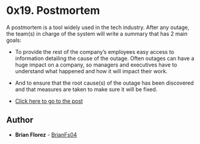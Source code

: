 # 0x19. Postmortem
A postmortem is a tool widely used in the tech industry. After any outage, the team(s) in charge of the system will write a summary that has 2 main goals:
* To provide the rest of the company’s employees easy access to information detailing the cause of the outage. Often outages can have a huge impact on a company, so managers and executives have to understand what happened and how it will impact their work.
* And to ensure that the root cause(s) of the outage has been discovered and that measures are taken to make sure it will be fixed.

* [Click here to go to the post](https://medium.com/@1197/postmortem-7e716b5c5ddb)

## Author
* **Brian Florez** - [BrianFs04](https://github.com/BrianFs04)
